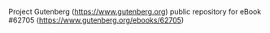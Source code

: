 Project Gutenberg (https://www.gutenberg.org) public repository for eBook #62705 (https://www.gutenberg.org/ebooks/62705)
